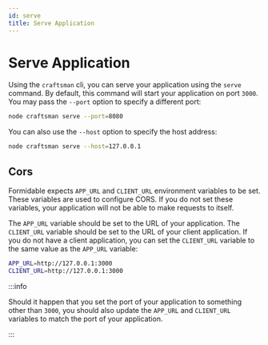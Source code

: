 ```yaml
---
id: serve
title: Serve Application
---
```


# Serve Application

Using the `craftsman` cli, you can serve your application using the `serve` command. By default, this command will start your application on port `3000`. You may pass the `--port` option to specify a different port:

```bash
node craftsman serve --port=8080
```

You can also use the `--host` option to specify the host address:

```bash
node craftsman serve --host=127.0.0.1
```

## Cors

Formidable expects `APP_URL` and `CLIENT_URL` environment variables to be set. These variables are used to configure CORS. If you do not set these variables, your application will not be able to make requests to itself.

The `APP_URL` variable should be set to the URL of your application. The `CLIENT_URL` variable should be set to the URL of your client application. If you do not have a client application, you can set the `CLIENT_URL` variable to the same value as the `APP_URL` variable:

```bash title=".env"
APP_URL=http://127.0.0.1:3000
CLIENT_URL=http://127.0.0.1:3000
```

:::info

Should it happen that you set the port of your application to something other than `3000`, you should also update the `APP_URL` and `CLIENT_URL` variables to match the port of your application.

:::
